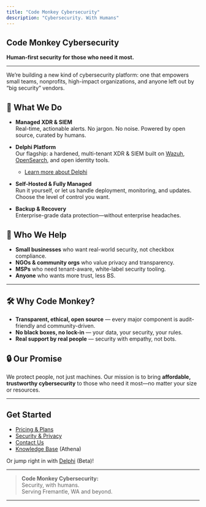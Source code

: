 ```yaml
---
title: "Code Monkey Cybersecurity"
description: "Cybersecurity. With Humans"
---
```


## Code Monkey Cybersecurity

**Human-first security for those who need it most.**

---

We’re building a new kind of cybersecurity platform: one that empowers small teams, nonprofits, high-impact organizations, and anyone left out by “big security” vendors.

## 🦾 What We Do

- **Managed XDR & SIEM**  
  Real-time, actionable alerts. No jargon. No noise. Powered by open source, curated by humans.

- **Delphi Platform**  
  Our flagship: a hardened, multi-tenant XDR & SIEM built on [Wazuh](https://wazuh.com/), [OpenSearch](https://opensearch.org/), and open identity tools.  
  - [Learn more about Delphi](/delphi/)

- **Self-Hosted & Fully Managed**  
  Run it yourself, or let us handle deployment, monitoring, and updates. Choose the level of control you want.

- **Backup & Recovery**  
  Enterprise-grade data protection—without enterprise headaches.

## 🚀 Who We Help

- **Small businesses** who want real-world security, not checkbox compliance.
- **NGOs & community orgs** who value privacy and transparency.
- **MSPs** who need tenant-aware, white-label security tooling.
- **Anyone** who wants more trust, less BS.

---

## 🛠️ Why Code Monkey?

- **Transparent, ethical, open source** — every major component is audit-friendly and community-driven.
- **No black boxes, no lock-in** — your data, your security, your rules.
- **Real support by real people** — security with empathy, not bots.

## 🔒 Our Promise

We protect people, not just machines. Our mission is to bring **affordable, trustworthy cybersecurity** to those who need it most—no matter your size or resources.

---

## Get Started

- [Pricing & Plans](/pricing/)
- [Security & Privacy](/security/)
- [Contact Us](/contact/)
- [Knowledge Base](https://wiki.cybermonkey.net.au) (Athena)

Or jump right in with [Delphi](https://delphi.cybermonkey.net.au) (Beta)!

---

> **Code Monkey Cybersecurity:**  
> Security, with humans.  
> Serving Fremantle, WA and beyond.

---
